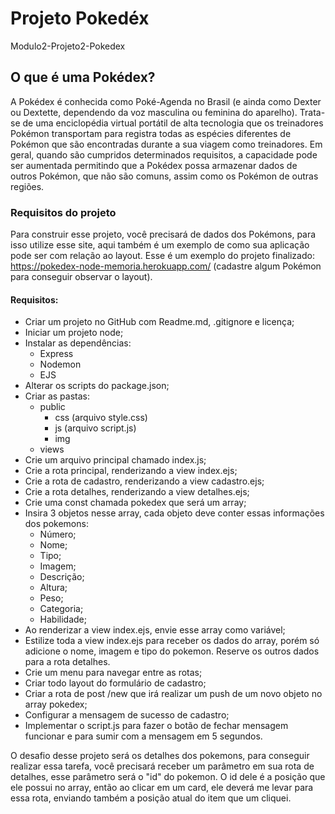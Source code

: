 # Projeto Pokedéx
Modulo2-Projeto2-Pokedex

## O que é uma Pokédex?
A Pokédex é conhecida como Poké-Agenda no Brasil (e ainda como Dexter ou Dextette, dependendo da voz masculina ou feminina do aparelho).
Trata-se de uma enciclopédia virtual portátil de alta tecnologia que os treinadores Pokémon transportam para registra todas as espécies diferentes de Pokémon que são encontradas durante a sua viagem como treinadores. 
Em geral, quando são cumpridos determinados requisitos, a capacidade pode ser aumentada permitindo que a Pokédex possa armazenar dados de outros Pokémon, que não são comuns, assim como os Pokémon de outras regiões.

### Requisitos do projeto
Para construir esse projeto, você precisará de dados dos Pokémons, para isso utilize esse site, aqui também é um exemplo de como sua aplicação pode ser com relação ao layout. Esse é um exemplo do projeto finalizado: https://pokedex-node-memoria.herokuapp.com/ (cadastre algum Pokémon para conseguir observar o layout).

#### Requisitos:
- Criar um projeto no GitHub com Readme.md, .gitignore e licença;
- Iniciar um projeto node;
- Instalar as dependências:
  - Express
  - Nodemon
  - EJS
- Alterar os scripts do package.json;
- Criar as pastas:
  - public
    - css (arquivo style.css)
    - js (arquivo script.js)
    - img
  - views
- Crie um arquivo principal chamado index.js;
- Crie a rota principal, renderizando a view index.ejs;
- Crie a rota de cadastro, renderizando a view cadastro.ejs;
- Crie a rota detalhes, renderizando a view detalhes.ejs;
- Crie uma const chamada pokedex que será um array;
- Insira 3 objetos nesse array, cada objeto deve conter essas informações dos pokemons:
  - Número;
  - Nome;
  - Tipo;
  - Imagem;
  - Descrição;
  - Altura;
  - Peso;
  - Categoria;
  - Habilidade;
- Ao renderizar a view index.ejs, envie esse array como variável;
- Estilize toda a view index.ejs para receber os dados do array, porém só adicione o nome, imagem e tipo do pokemon. Reserve os outros dados para a rota detalhes.
- Crie um menu para navegar entre as rotas;
- Criar todo layout do formulário de cadastro;
- Criar a rota de post /new que irá realizar um push de um novo objeto no array pokedex;
- Configurar a mensagem de sucesso de cadastro;
- Implementar o script.js para fazer o botão de fechar mensagem funcionar e para sumir com a mensagem em 5 segundos.

O desafio desse projeto será os detalhes dos pokemons, para conseguir realizar essa tarefa, você precisará receber um parâmetro em sua rota de detalhes, esse parâmetro será o "id" do pokemon.
O id dele é a posição que ele possui no array, então ao clicar em um card, ele deverá me levar para essa rota, enviando também a posição atual do item que um cliquei.
